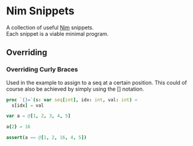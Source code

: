 # Nim Snippets
A collection of useful [Nim](http://www.nim-lang.org) snippets.<br>
Each snippet is a viable minimal program.

## Overriding
### Overriding Curly Braces
Used in the example to assign to a seq at a certain position.
This could of course also be achieved by simply using the [] notation.

```Nim
proc `{}=`(s: var seq[int], idx: int, val: int) =
  s[idx] = val

var a = @[1, 2, 3, 4, 5]

a{2} = 16

assert(a == @[1, 2, 16, 4, 5])
```
